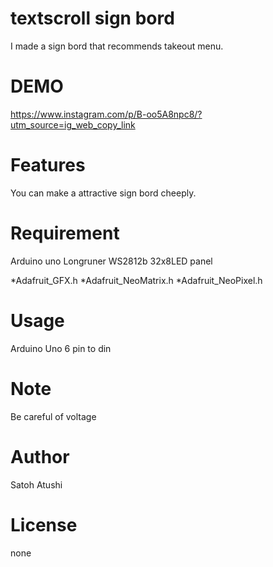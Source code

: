 # textscroll sign bord

I made a sign bord that recommends takeout menu.


# DEMO

https://www.instagram.com/p/B-oo5A8npc8/?utm_source=ig_web_copy_link

# Features

You can make a attractive sign bord cheeply.

# Requirement
Arduino uno
Longruner WS2812b 32x8LED panel

*Adafruit_GFX.h
*Adafruit_NeoMatrix.h
*Adafruit_NeoPixel.h

# Usage

Arduino Uno 6 pin to din


# Note

Be careful of voltage

# Author

Satoh Atushi

# License
none
